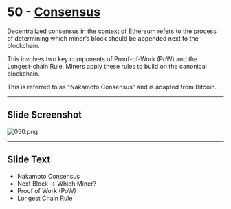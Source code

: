 # 50 - [Consensus](Consensus.md)

Decentralized consensus in the context of Ethereum refers to the process of determining which miner’s block should be appended next to the blockchain. 

This involves two key components of Proof-of-Work (PoW) and the Longest-chain Rule. Miners apply these rules to build on the canonical blockchain. 

This is referred to as "Nakamoto Consensus” and is adapted from Bitcoin.

___
## Slide Screenshot
![050.png](../images/ethereum101/050.png)
___
## Slide Text
- Nakamoto Consensus
- Next Block -> Which Miner?
- Proof of Work (PoW)
- Longest Chain Rule
 

